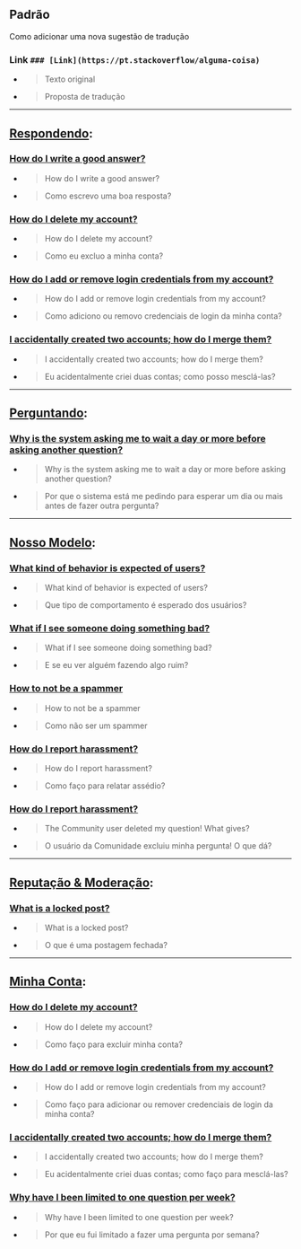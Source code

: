 ## Padrão

Como adicionar uma nova sugestão de tradução

### Link `### [Link](https://pt.stackoverflow/alguma-coisa)`

* > Texto original
* > Proposta de tradução 

----

## [Respondendo](https://pt.stackoverflow.com/help/answering):

### [How do I write a good answer?](https://pt.stackoverflow.com/help/how-to-answer)

* > How do I write a good answer?
* > Como escrevo uma boa resposta?

### [How do I delete my account?](https://pt.stackoverflow.com/help/deleting-account)

* > How do I delete my account?
* > Como eu excluo a minha conta?

### [How do I add or remove login credentials from my account?](https://pt.stackoverflow.com/help/edit-credentials)

* > How do I add or remove login credentials from my account?
* > Como adiciono ou removo credenciais de login da minha conta?

### [I accidentally created two accounts; how do I merge them?](https://pt.stackoverflow.com/help/merging-accounts)

* > I accidentally created two accounts; how do I merge them?
* > Eu acidentalmente criei duas contas; como posso mesclá-las?

----

## [Perguntando](https://pt.stackoverflow.com/help/asking):

### [Why is the system asking me to wait a day or more before asking another question?](https://pt.stackoverflow.com/help/asking-rate-limited)

* > Why is the system asking me to wait a day or more before asking another question?
* > Por que o sistema está me pedindo para esperar um dia ou mais antes de fazer outra pergunta?

----

## [Nosso Modelo](https://pt.stackoverflow.com/help/stackexchange):

### [What kind of behavior is expected of users?](https://pt.stackoverflow.com/help/behavior)

* > What kind of behavior is expected of users?
* > Que tipo de comportamento é esperado dos usuários?

### [What if I see someone doing something bad?](https://pt.stackoverflow.com/help/flagging)

* > What if I see someone doing something bad?
* > E se eu ver alguém fazendo algo ruim?

### [How to not be a spammer](https://pt.stackoverflow.com/help/promotion)

* > How to not be a spammer
* > Como não ser um spammer

### [How do I report harassment?](https://pt.stackoverflow.com/help/harassment)

* > How do I report harassment?
* > Como faço para relatar assédio?

### [How do I report harassment?](https://pt.stackoverflow.com/help/roomba)

* > The Community user deleted my question! What gives?
* > O usuário da Comunidade excluiu minha pergunta! O que dá?

----

## [Reputação & Moderação](https://pt.stackoverflow.com/help/reputation):

### [What is a locked post?](https://pt.stackoverflow.com/help/locked-posts)

* > What is a locked post?
* > O que é uma postagem fechada?

----

## [Minha Conta](https://pt.stackoverflow.com/help/account):

### [How do I delete my account?](https://pt.stackoverflow.com/help/deleting-account)

* > How do I delete my account?
* > Como faço para excluir minha conta?

### [How do I add or remove login credentials from my account?](https://pt.stackoverflow.com/help/edit-credentials)

* > How do I add or remove login credentials from my account?
* > Como faço para adicionar ou remover credenciais de login da minha conta?

### [I accidentally created two accounts; how do I merge them?](https://pt.stackoverflow.com/help/merging-accounts)

* > I accidentally created two accounts; how do I merge them?
* > Eu acidentalmente criei duas contas; como faço para mesclá-las?

### [Why have I been limited to one question per week?](https://pt.stackoverflow.com/help/question-limited)

* > Why have I been limited to one question per week?
* > Por que eu fui limitado a fazer uma pergunta por semana?
